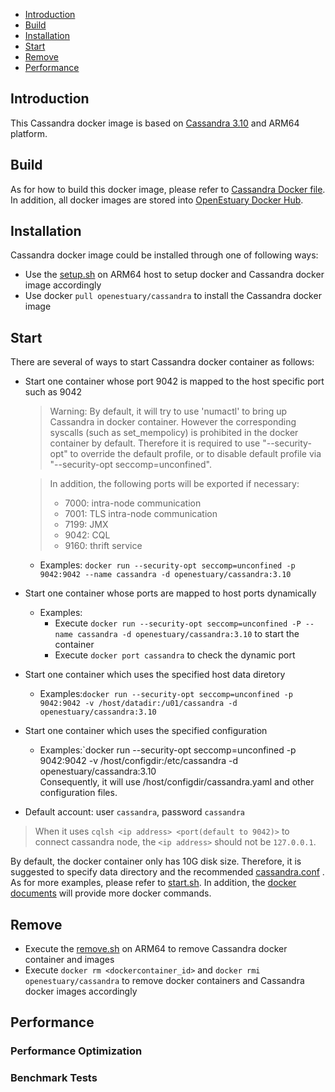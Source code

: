 * [Introduction](#1)
* [Build ](#2)
* [Installation](#3)
* [Start](#4)
* [Remove](#5)
* [Performance](#6)

## <a name="1">Introduction</a>

This Cassandra docker image is based on [Cassandra 3.10](https://cassandra.apache.org) and ARM64 platform.

## <a name="2">Build</a>
As for how to build this docker image, please refer to [Cassandra Docker file](https://github.com/open-estuary/dockerfiles/tree/master/cassandra).
In addition, all docker images are stored into [OpenEstuary Docker Hub](https://cloud.docker.com/app/openestuary).

## <a name="3">Installation</a>
Cassandra docker image could be installed through one of following ways:  
- Use the [setup.sh](https://github.com/open-estuary/packages/blob/master/docker_apps/cassandra/setup.sh) on ARM64 host to setup docker and Cassandra docker image accordingly
- Use docker `pull openestuary/cassandra` to install the Cassandra docker image  

## <a name="4">Start</a>
There are several of ways to start Cassandra docker container as follows:
- Start one container whose port 9042 is mapped to the host specific port such as 9042
  > Warning: 
  > By default, it will try to use 'numactl' to bring up Cassandra in docker container. 
  > However the corresponding syscalls (such as set_mempolicy) is prohibited in the docker container by default.
  > Therefore it is required to use "--security-opt" to override the default profile, or to disable default profile via "--security-opt seccomp=unconfined".

  > In addition, the following ports will be exported if necessary:
  >  - 7000: intra-node communication
  >  - 7001: TLS intra-node communication
  >  - 7199: JMX
  >  - 9042: CQL
  >  - 9160: thrift service
  - Examples: `docker run --security-opt seccomp=unconfined -p 9042:9042 --name cassandra -d openestuary/cassandra:3.10`
- Start one container whose ports are mapped to host ports dynamically
  - Examples:
    - Execute `docker run --security-opt seccomp=unconfined -P --name cassandra -d openestuary/cassandra:3.10` to start the container
    - Execute `docker port cassandra` to check the dynamic port
- Start one container which uses the specified host data diretory 
  - Examples:`docker run --security-opt seccomp=unconfined -p 9042:9042 -v /host/datadir:/u01/cassandra -d openestuary/cassandra:3.10`

- Start one container which uses the specified configuration
  - Examples:`docker run --security-opt seccomp=unconfined -p 9042:9042 -v /host/configdir:/etc/cassandra -d openestuary/cassandra:3.10         
    Consequently, it will use /host/configdir/cassandra.yaml and other configuration files.
- Default account: user `cassandra`, password `cassandra`

> When it uses `cqlsh <ip address> <port(default to 9042)>` to connect cassandra node, the `<ip address>` should not be 
> `127.0.0.1`.

By default, the docker container only has 10G disk size. Therefore, it is suggested to specify data directory and the recommended [cassandra.conf](https://github.com/open-estuary/packages/blob/master/docker_apps/cassandra/cassandra.conf) . 
As for more examples, please refer to [start.sh](https://github.com/open-estuary/packages/blob/master/docker_apps/cassandra/start.sh).
In addition, the [docker documents](https://docs.docker.com/) will provide more docker commands.
                                                   
## <a name="5">Remove</a>
- Execute the [remove.sh](https://github.com/open-estuary/packages/blob/master/docker_apps/cassandra/remove.sh) on ARM64 to remove Cassandra docker container and images 
- Execute `docker rm <dockercontainer_id>` and `docker rmi openestuary/cassandra` to remove docker containers and Cassandra docker images accordingly

## <a name="6">Performance</a>
### Performance Optimization 

### Benchmark Tests
